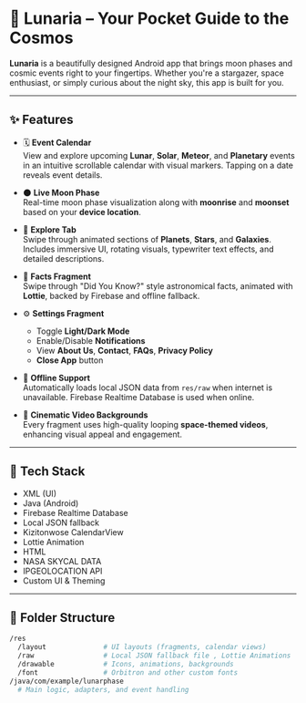 # 🌙 Lunaria – Your Pocket Guide to the Cosmos

**Lunaria** is a beautifully designed Android app that brings moon phases and cosmic events right to your fingertips. Whether you're a stargazer, space enthusiast, or simply curious about the night sky, this app is built for you.

---

## ✨ Features

- 🗓 **Event Calendar**  
  View and explore upcoming **Lunar**, **Solar**, **Meteor**, and **Planetary** events in an intuitive scrollable calendar with visual markers. Tapping on a date reveals event details.

- 🌑 **Live Moon Phase**  
  Real-time moon phase visualization along with **moonrise** and **moonset** based on your **device location**.

- 🌌 **Explore Tab**  
  Swipe through animated sections of **Planets**, **Stars**, and **Galaxies**. Includes immersive UI, rotating visuals, typewriter text effects, and detailed descriptions.

- 🌠 **Facts Fragment**  
  Swipe through "Did You Know?" style astronomical facts, animated with **Lottie**, backed by Firebase and offline fallback.

- ⚙️ **Settings Fragment**  
  - Toggle **Light/Dark Mode**  
  - Enable/Disable **Notifications**  
  - View **About Us**, **Contact**, **FAQs**, **Privacy Policy**  
  - **Close App** button

- 📶 **Offline Support**  
  Automatically loads local JSON data from `res/raw` when internet is unavailable. Firebase Realtime Database is used when online.

- 🎥 **Cinematic Video Backgrounds**  
  Every fragment uses high-quality looping **space-themed videos**, enhancing visual appeal and engagement.

---
## 🚀 Tech Stack

- XML (UI)
- Java (Android)
- Firebase Realtime Database
- Local JSON fallback
- Kizitonwose CalendarView
- Lottie Animation
- HTML
- NASA SKYCAL DATA
- IPGEOLOCATION API  
- Custom UI & Theming

---

## 📂 Folder Structure

```bash
/res
  /layout              # UI layouts (fragments, calendar views)
  /raw                 # Local JSON fallback file , Lottie Animations
  /drawable            # Icons, animations, backgrounds
  /font                # Orbitron and other custom fonts
/java/com/example/lunarphase
  # Main logic, adapters, and event handling
